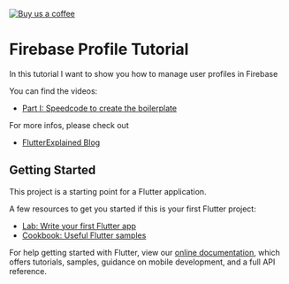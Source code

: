 
[![Buy us a coffee](https://img.shields.io/badge/Buy%20us%20a%20coffee-Thanks-green?style=flat)](https://www.buymeacoffee.com/sBGXj7Pl4)

# Firebase Profile Tutorial

In this tutorial I want to show you how to manage user profiles in Firebase

You can find the videos:
- [Part I: Speedcode to create the boilerplate](https://youtu.be/3r1X1P-0Vmo)

For more infos, please check out
- [FlutterExplained Blog](https://myracledesign.de/blog)
 

## Getting Started

This project is a starting point for a Flutter application.

A few resources to get you started if this is your first Flutter project:

- [Lab: Write your first Flutter app](https://flutter.dev/docs/get-started/codelab)
- [Cookbook: Useful Flutter samples](https://flutter.dev/docs/cookbook)

For help getting started with Flutter, view our
[online documentation](https://flutter.dev/docs), which offers tutorials,
samples, guidance on mobile development, and a full API reference.
